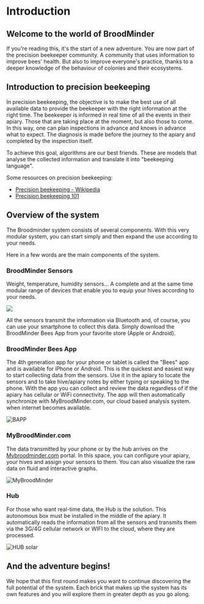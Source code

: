 # Introduction

## Welcome to the world of BroodMinder
If you're reading this, it's the start of a new adventure. You are now part of the precision beekeeper community. A community that uses information to improve bees' health. But also to improve everyone's practice, thanks to a deeper knowledge of the behaviour of colonies and their ecosystems.

## Introduction to precision beekeeping ##

In precision beekeeping, the objective is to make the best use of all available data to provide the beekeeper with the right information at the right time. The beekeeper is informed in real time of all the events in their apiary. Those that are taking place at the moment, but also those to come. In this way, one can plan inspections in advance and knows in advance what to expect. The diagnosis is made before the journey to the apiary and completed by the inspection itself.

To achieve this goal, algorithms are our best friends. These are models that analyse the collected information and translate it into "beekeeping language". 

Some resources on precision beekeeping: 

- [Precision beekeeping - Wikipedia](https://en.wikipedia.org/wiki/Precision_beekeeping)
- <a href="https://eu.broodminder.com/blogs/blog/precision-beekeeping-101/" target="_blank">Precision beekeeping 101</a>

## Overview of the system
The Broodminder system consists of several components. With this very modular system, you can start simply and then expand the use according to your needs.

Here in a few words are the main components of the system.

### BroodMinder Sensors

Weight, temperature, humidity sensors... A complete and at the same time modular range of devices that enable you to equip your hives according to your needs. 

![](../assets/images/01_broodminder_products.png#mediumImg)

All the sensors transmit the information via Bluetooth and, of course, you can use your smartphone to collect this data. Simply download the BroodMinder Bees App from your favorite store (Apple or Android).

### BroodMinder Bees App

The 4th generation app for your phone or tablet is called the "Bees" app and is available for iPhone or Android. This is the quickest and easiest way to start collecting data from the sensors. Use it in the apiary to locate the sensors and to take hive/apiary notes by either typing or speaking to the phone. With the app you can collect and review the data regardless of if the apiary has cellular or WiFi connectivity. The app will then automatically synchronize with MyBroodMinder.com, our cloud based analysis system. when internet becomes available.


![BAPP](../assets/10_intro.assets/image-20230407160940733.png#mediumImg)


### MyBroodMinder.com

The data transmitted by your phone or by the hub arrives on the [Mybroodminder.com](https://mybroodminder.com) portal. In this space, you can configure your apiary, your hives and assign your sensors to them. You can also visualize the raw data on fluid and interactive graphs.

![MyBroodMinder](../assets/10_intro.assets/image-20230407155319801.png)

### Hub 

For those who want real-time data, the Hub is the solution. This autonomous box must be installed in the middle of the apiary. It automatically reads the information from all the sensors and transmits them via the 3G/4G cellular network or WIFI to the cloud, where they are processed.



![HUB solar](../assets/10_intro.assets/image-20230411153248520.png#mediumImg)


## And the adventure begins!
We hope that this first round makes you want to continue discovering the full potential of the system. Each brick that makes up the system has its own features and you will explore them in greater depth as you go along.